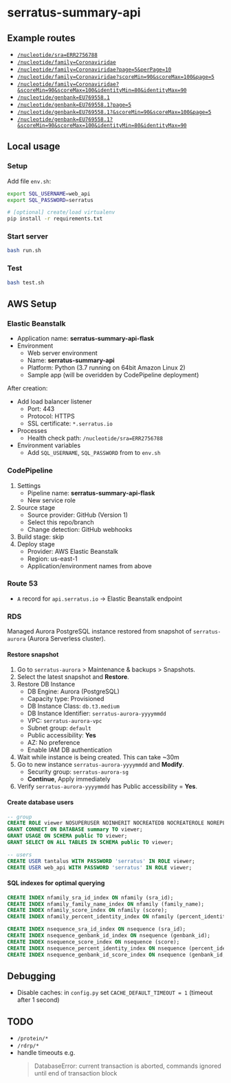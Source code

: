 # serratus-summary-api

## Example routes

- [`/nucleotide/sra=ERR2756788`](https://api.serratus.io/nucleotide/sra=ERR2756788)
- [`/nucleotide/family=Coronaviridae`](https://api.serratus.io/nucleotide/family=Coronaviridae)
- [`/nucleotide/family=Coronaviridae?page=5&perPage=10`](https://api.serratus.io/nucleotide/family=Coronaviridae?page=5&perPage=10)
- [`/nucleotide/family=Coronaviridae?scoreMin=90&scoreMax=100&page=5`](https://api.serratus.io/nucleotide/family=Coronaviridae?scoreMin=90&scoreMax=100&page=5)
- [`/nucleotide/family=Coronaviridae?&scoreMin=90&scoreMax=100&identityMin=80&identityMax=90`](https://api.serratus.io/nucleotide/family=Coronaviridae?&scoreMin=90&scoreMax=100&identityMin=80&identityMax=90)
- [`/nucleotide/genbank=EU769558.1`](https://api.serratus.io/nucleotide/genbank=EU769558.1)
- [`/nucleotide/genbank=EU769558.1?page=5`](https://api.serratus.io/nucleotide/genbank=EU769558.1?page=5)
- [`/nucleotide/genbank=EU769558.1?&scoreMin=90&scoreMax=100&page=5`](https://api.serratus.io/nucleotide/genbank=EU769558.1?&scoreMin=90&scoreMax=100&page=5)
- [`/nucleotide/genbank=EU769558.1?&scoreMin=90&scoreMax=100&identityMin=80&identityMax=90`](https://api.serratus.io/nucleotide/genbank=EU769558.1?&scoreMin=90&scoreMax=100&identityMin=80&identityMax=90)

## Local usage

### Setup

Add file `env.sh`:

```sh
export SQL_USERNAME=web_api
export SQL_PASSWORD=serratus
```

```sh
# [optional] create/load virtualenv
pip install -r requirements.txt
```

### Start server

```sh
bash run.sh
```

### Test

```sh
bash test.sh
```

## AWS Setup

### Elastic Beanstalk

- Application name: **serratus-summary-api-flask**
- Environment
    - Web server environment
    - Name: **serratus-summary-api**
    - Platform: Python (3.7 running on 64bit Amazon Linux 2)
    - Sample app (will be overidden by CodePipeline deployment)

After creation:

- Add load balancer listener
    - Port: 443
    - Protocol: HTTPS
    - SSL certificate: `*.serratus.io`
- Processes
    - Health check path: `/nucleotide/sra=ERR2756788`
- Environment variables
    - Add `SQL_USERNAME`, `SQL_PASSWORD` from to `env.sh`

### CodePipeline

1. Settings
    - Pipeline name: **serratus-summary-api-flask**
    - New service role
2. Source stage
    - Source provider: GitHub (Version 1)
    - Select this repo/branch
    - Change detection: GitHub webhooks
3. Build stage: skip
4. Deploy stage
    - Provider: AWS Elastic Beanstalk
    - Region: us-east-1
    - Application/environment names from above

### Route 53

- `A` record for `api.serratus.io` -> Elastic Beanstalk endpoint

### RDS

Managed Aurora PostgreSQL instance restored from snapshot of `serratus-aurora` (Aurora Serverless cluster).

#### Restore snapshot

1. Go to `serratus-aurora` > Maintenance & backups > Snapshots.
2. Select the latest snapshot and **Restore**.
3. Restore DB Instance
    - DB Engine: Aurora (PostgreSQL)
    - Capacity type: Provisioned
    - DB Instance Class: `db.t3.medium`
    - DB Instance Identifier: `serratus-aurora-yyyymmdd`
    - VPC: `serratus-aurora-vpc`
    - Subnet group: `default`
    - Public accessibility: **Yes**
    - AZ: No preference
    - Enable IAM DB authentication
4. Wait while instance is being created. This can take ~30m
5. Go to new instance `serratus-aurora-yyyymmdd` and **Modify**.
    - Security group: `serratus-aurora-sg`
    - **Continue**, Apply immediately
6. Verify `serratus-aurora-yyyymmdd` has Public accessibility = **Yes**.

#### Create database users

```sql
-- group
CREATE ROLE viewer NOSUPERUSER NOINHERIT NOCREATEDB NOCREATEROLE NOREPLICATION;
GRANT CONNECT ON DATABASE summary TO viewer;
GRANT USAGE ON SCHEMA public TO viewer;
GRANT SELECT ON ALL TABLES IN SCHEMA public TO viewer;

-- users
CREATE USER tantalus WITH PASSWORD 'serratus' IN ROLE viewer;
CREATE USER web_api WITH PASSWORD 'serratus' IN ROLE viewer;
```

#### SQL indexes for optimal querying

```sql
CREATE INDEX nfamily_sra_id_index ON nfamily (sra_id);
CREATE INDEX nfamily_family_name_index ON nfamily (family_name);
CREATE INDEX nfamily_score_index ON nfamily (score);
CREATE INDEX nfamily_percent_identity_index ON nfamily (percent_identity);

CREATE INDEX nsequence_sra_id_index ON nsequence (sra_id);
CREATE INDEX nsequence_genbank_id_index ON nsequence (genbank_id);
CREATE INDEX nsequence_score_index ON nsequence (score);
CREATE INDEX nsequence_percent_identity_index ON nsequence (percent_identity);
CREATE INDEX nsequence_genbank_id_score_index ON nsequence (genbank_id, score);
```

## Debugging

- Disable caches: in `config.py` set `CACHE_DEFAULT_TIMEOUT = 1` (timeout after 1 second)

## TODO

- `/protein/*`
- `/rdrp/*`
- handle timeouts e.g.
    > DatabaseError: current transaction is aborted, commands ignored until end of transaction block
